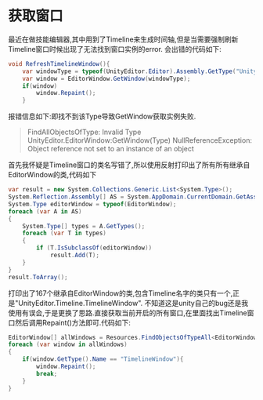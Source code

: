 # 获取窗口

最近在做技能编辑器,其中用到了Timeline来生成时间轴,但是当需要强制刷新Timeline窗口时候出现了无法找到窗口实例的error.
会出错的代码如下:
```c#
void RefreshTimelineWindow(){           
    var windowType = typeof(UnityEditor.Editor).Assembly.GetType("UnityEditor.Timeline.TimelineWindow");
    var window = EditorWindow.GetWindow(windowType);
    if(window)
        window.Repaint();
    }
```
报错信息如下:即找不到该Type导致GetWindow获取实例失败.
> FindAllObjectsOfType: Invalid Type
UnityEditor.EditorWindow:GetWindow(Type)
>NullReferenceException: Object reference not set to an instance of an object

首先我怀疑是Timeline窗口的类名写错了,所以使用反射打印出了所有所有继承自EditorWindow的类,代码如下
```c#
var result = new System.Collections.Generic.List<System.Type>();
System.Reflection.Assembly[] AS = System.AppDomain.CurrentDomain.GetAssemblies();
System.Type editorWindow = typeof(EditorWindow);
foreach (var A in AS)
{
    System.Type[] types = A.GetTypes();
    foreach (var T in types)
    {
        if (T.IsSubclassOf(editorWindow))
            result.Add(T);
    }
}
result.ToArray();
```
打印出了167个继承自EditorWindow的类,包含Timeline名字的类只有一个,正是"UnityEditor.Timeline.TimelineWindow".
不知道这是unity自己的bug还是我使用有误会,于是更换了思路.直接获取当前开启的所有窗口,在里面找出Timeline窗口然后调用Repaint()方法即可.代码如下:
```c#
EditorWindow[] allWindows = Resources.FindObjectsOfTypeAll<EditorWindow>();
foreach (var window in allWindows)
{
    if(window.GetType().Name == "TimelineWindow"){
        window.Repaint();
        break;
    }
}
```